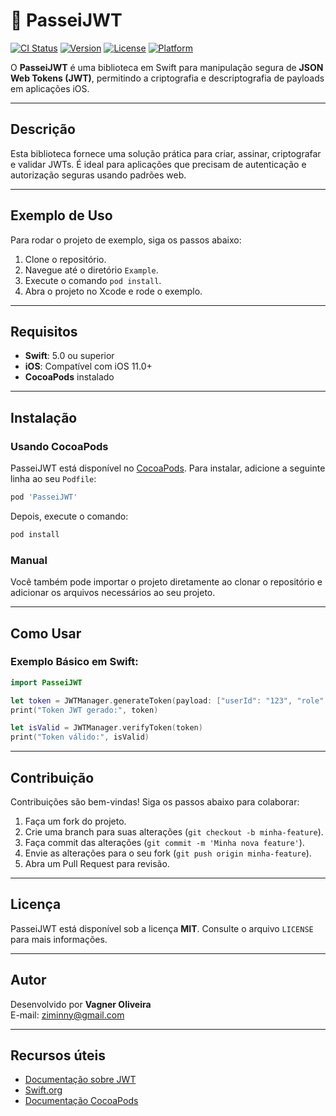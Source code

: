 
# 🔐 PasseiJWT

[![CI Status](https://img.shields.io/travis/95707007/PasseiJWT.svg?style=flat)](https://travis-ci.org/95707007/PasseiJWT)
[![Version](https://img.shields.io/cocoapods/v/PasseiJWT.svg?style=flat)](https://cocoapods.org/pods/PasseiJWT)
[![License](https://img.shields.io/cocoapods/l/PasseiJWT.svg?style=flat)](https://cocoapods.org/pods/PasseiJWT)
[![Platform](https://img.shields.io/cocoapods/p/PasseiJWT.svg?style=flat)](https://cocoapods.org/pods/PasseiJWT)

O **PasseiJWT** é uma biblioteca em Swift para manipulação segura de **JSON Web Tokens (JWT)**, permitindo a criptografia e descriptografia de payloads em aplicações iOS.

---

## **Descrição**

Esta biblioteca fornece uma solução prática para criar, assinar, criptografar e validar JWTs. É ideal para aplicações que precisam de autenticação e autorização seguras usando padrões web.

---

## **Exemplo de Uso**

Para rodar o projeto de exemplo, siga os passos abaixo:

1. Clone o repositório.
2. Navegue até o diretório `Example`.
3. Execute o comando `pod install`.
4. Abra o projeto no Xcode e rode o exemplo.

---

## **Requisitos**

- **Swift**: 5.0 ou superior
- **iOS**: Compatível com iOS 11.0+
- **CocoaPods** instalado

---

## **Instalação**

### **Usando CocoaPods**

PasseiJWT está disponível no [CocoaPods](https://cocoapods.org). Para instalar, adicione a seguinte linha ao seu `Podfile`:

```ruby
pod 'PasseiJWT'
```

Depois, execute o comando:

```bash
pod install
```

### **Manual**

Você também pode importar o projeto diretamente ao clonar o repositório e adicionar os arquivos necessários ao seu projeto.

---

## **Como Usar**

### **Exemplo Básico em Swift:**

```swift
import PasseiJWT

let token = JWTManager.generateToken(payload: ["userId": "123", "role": "admin"])
print("Token JWT gerado:", token)

let isValid = JWTManager.verifyToken(token)
print("Token válido:", isValid)
```

---

## **Contribuição**

Contribuições são bem-vindas! Siga os passos abaixo para colaborar:

1. Faça um fork do projeto.
2. Crie uma branch para suas alterações (`git checkout -b minha-feature`).
3. Faça commit das alterações (`git commit -m 'Minha nova feature'`).
4. Envie as alterações para o seu fork (`git push origin minha-feature`).
5. Abra um Pull Request para revisão.

---

## **Licença**

PasseiJWT está disponível sob a licença **MIT**. Consulte o arquivo `LICENSE` para mais informações.

---

## **Autor**

Desenvolvido por **Vagner Oliveira**  
E-mail: ziminny@gmail.com

---

## **Recursos úteis**

- [Documentação sobre JWT](https://jwt.io/introduction/)
- [Swift.org](https://swift.org)
- [Documentação CocoaPods](https://guides.cocoapods.org/)

